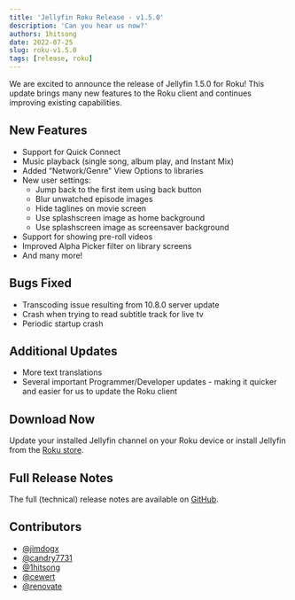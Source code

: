 ```yaml
---
title: 'Jellyfin Roku Release - v1.5.0'
description: 'Can you hear us now?'
authors: 1hitsong
date: 2022-07-25
slug: roku-v1.5.0
tags: [release, roku]
---
```


We are excited to announce the release of Jellyfin 1.5.0 for Roku! This update brings many new features to the Roku client and continues improving existing capabilities.

<!-- truncate -->

## New Features

* Support for Quick Connect
* Music playback (single song, album play, and Instant Mix)
* Added “Network/Genre" View Options to libraries
* New user settings:
  * Jump back to the first item using back button
  * Blur unwatched episode images
  * Hide taglines on movie screen
  * Use splashscreen image as home background
  * Use splashscreen image as screensaver background
* Support for showing pre-roll videos
* Improved Alpha Picker filter on library screens
* And many more!

## Bugs Fixed

* Transcoding issue resulting from 10.8.0 server update
* Crash when trying to read subtitle track for live tv
* Periodic startup crash

## Additional Updates

* More text translations
* Several important Programmer/Developer updates - making it quicker and easier for us to update the Roku client

## Download Now

Update your installed Jellyfin channel on your Roku device or install Jellyfin from the [Roku store](https://channelstore.roku.com/details/592369/jellyfin).

## Full Release Notes

The full (technical) release notes are available on [GitHub](https://github.com/jellyfin/jellyfin-roku/releases/tag/v1.5.0).

## Contributors

* [@jimdogx](https://github.com/jimdogx)
* [@candry7731](https://github.com/candry7731)
* [@1hitsong](https://github.com/1hitsong)
* [@cewert](https://github.com/cewert)
* [@renovate](https://github.com/renovate)
